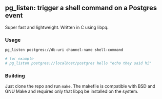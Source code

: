 ## pg_listen: trigger a shell command on a Postgres event

Super fast and lightweight. Written in C using libpq.

### Usage

```bash
pg_listen postgres://db-uri channel-name shell-command

# for example
# pg_listen postgres://localhost/postgres hello "echo they said hi"
```

### Building

Just clone the repo and run `make`. The makefile is compatible with BSD and GNU Make and requires only that libpq be installed on the system.
